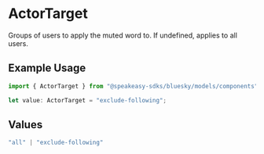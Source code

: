# ActorTarget

Groups of users to apply the muted word to. If undefined, applies to all users.

## Example Usage

```typescript
import { ActorTarget } from "@speakeasy-sdks/bluesky/models/components";

let value: ActorTarget = "exclude-following";
```

## Values

```typescript
"all" | "exclude-following"
```